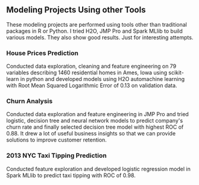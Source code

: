 ## Modeling Projects Using other Tools
These modeling projects are performed using tools other than traditional packages in R or Python. I tried H2O, JMP Pro and Spark MLlib to build various models. They also show good results. Just for interesting attempts.

### House Prices Prediction
Conducted data exploration, cleaning and feature engineering on 79 variables describing 1460 residential homes in Ames, Iowa using scikit-learn in python and developed models using H2O automachine learning with Root Mean Squared Logarithmic Error of 0.13 on validation data.

### Churn Analysis
Conducted data exploration and feature engineering in JMP Pro and tried logistic, decision tree and neural network models to predict company's churn rate and finally selected decision tree model with highest ROC of 0.88. It drew a lot of useful business insights so that we can provide solutions to improve customer retention.

### 2013 NYC Taxi Tipping Prediction
Conducted feature exploration and developed logistic regression model in Spark MLlib to predict taxi tipping with ROC of 0.98.
